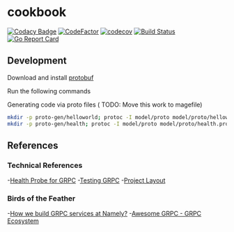 # cookbook

[![Codacy Badge](https://api.codacy.com/project/badge/Grade/45fb61c8af604b7cb45679ad240fa4e0)](https://app.codacy.com/app/johnroach1985/cookbook?utm_source=github.com&utm_medium=referral&utm_content=johnroach/cookbook&utm_campaign=Badge_Grade_Dashboard) [![CodeFactor](https://www.codefactor.io/repository/github/johnroach/cookbook/badge)](https://www.codefactor.io/repository/github/johnroach/cookbook) [![codecov](https://codecov.io/gh/johnroach/cookbook/branch/master/graph/badge.svg)](https://codecov.io/gh/johnroach/cookbook) [![Build Status](https://travis-ci.org/johnroach/cookbook.svg?branch=master)](https://travis-ci.org/johnroach/cookbook) [![Go Report Card](https://goreportcard.com/badge/github.com/johnroach/cookbook)](https://goreportcard.com/report/github.com/johnroach/cookbook)

## Development

Download and install [protobuf](https://github.com/protocolbuffers/protobuf/releases)

Run the following commands



Generating code via proto files ( TODO: Move this work to magefile)

```bash
mkdir -p proto-gen/helloworld; protoc -I model/proto model/proto/helloworld.proto --go_out=plugins=grpc:proto-gen/helloworld
mkdir -p proto-gen/health; protoc -I model/proto model/proto/health.proto --go_out=plugins=grpc:proto-gen/health
```

## References

### Technical References

-[Health Probe for GRPC](https://github.com/grpc-ecosystem/grpc-health-probe)
-[Testing GRPC](https://github.com/grpc/grpc-go/blob/master/Documentation/gomock-example.md)
-[Project Layout](https://github.com/golang-standards/project-layout)

### Birds of the Feather

-[How we build GRPC services at Namely?](https://medium.com/namely-labs/how-we-build-grpc-services-at-namely-52a3ae9e7c35)
-[Awesome GRPC - GRPC Ecosystem](https://github.com/grpc-ecosystem/awesome-grpc)
